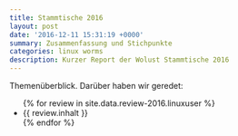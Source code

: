 ```yaml
---
title: Stammtische 2016
layout: post
date: '2016-12-11 15:31:19 +0000'
summary: Zusammenfassung und Stichpunkte
categories: linux worms
description: Kurzer Report der Wolust Stammtische 2016
---
```


Themenüberblick. Darüber haben wir geredet:
<ul>
 {% for review  in site.data.review-2016.linuxuser %}
    <li>  {{ review.inhalt }} </li>
 {% endfor %}
</ul>